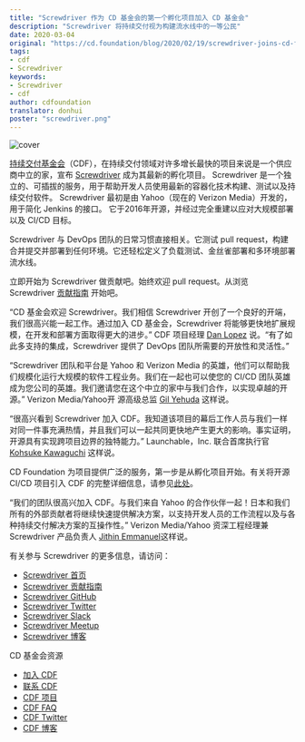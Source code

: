 ```yaml
---
title: "Screwdriver 作为 CD 基金会的第一个孵化项目加入 CD 基金会"
description: "Screwdriver 将持续交付视为构建流水线中的一等公民"
date: 2020-03-04
original: "https://cd.foundation/blog/2020/02/19/screwdriver-joins-cd-foundation-as-its-first-incubation-project-treating-continuous-delivery-as-a-first-class-citizen-in-the-build-pipeline/"
tags:
- cdf
- Screwdriver
keywords:
- Screwdriver
- cdf
author: cdfoundation
translator: donhui
poster: "screwdriver.png"
---
```


![cover](screwdriver.png)

[持续交付基金会](https://cd.foundation/)（CDF），在持续交付领域对许多增长最快的项目来说是一个供应商中立的家，宣布 [Screwdriver](https://screwdriver.cd/?siteref=cdf_nav) 成为其最新的孵化项目。
Screwdriver 是一个独立的、可插拔的服务，用于帮助开发人员使用最新的容器化技术构建、测试以及持续交付软件。
Screwdriver 最初是由 Yahoo（现在的 Verizon Media）开发的，用于简化 Jenkins 的接口。
它于2016年开源，并经过完全重建以应对大规模部署以及 CI/CD 目标。

Screwdriver 与 DevOps 团队的日常习惯直接相关。它测试 pull request，构建合并提交并部署到任何环境。它还轻松定义了负载测试、金丝雀部署和多环境部署流水线。

立即开始为 Screwdriver 做贡献吧。始终欢迎 pull request。从浏览 Screwdriver [贡献指南](https://docs.screwdriver.cd/about/contributing/) 开始吧。

“CD 基金会欢迎 Screwdriver。我们相信 Screwdriver 开创了一个良好的开端，我们很高兴能一起工作。通过加入 CD 基金会，Screwdriver 将能够更快地扩展规模，在开发和部署方面取得更大的进步。” CDF 项目经理 [Dan Lopez](https://www.linkedin.com/in/danlopez/) 说。“有了如此多支持的集成，Screwdriver 提供了 DevOps 团队所需要的开放性和灵活性。”

“Screwdriver 团队和平台是 Yahoo 和 Verizon Media 的英雄，他们可以帮助我们规模化运行大规模的软件工程业务。我们在一起也可以使您的 CI/CD 团队英雄成为您公司的英雄。我们邀请您在这个中立的家中与我们合作，以实现卓越的开源。” Verizon Media/Yahoo开 源高级总监 [Gil Yehuda](https://www.linkedin.com/in/gilyehuda) 这样说。

“很高兴看到 Screwdriver 加入 CDF。我知道该项目的幕后工作人员与我们一样对同一件事充满热情，并且我们可以一起共同更快地产生更大的影响。事实证明，开源具有实现跨项目边界的独特能力。” Launchable，Inc. 联合首席执行官 [Kohsuke Kawaguchi](https://www.linkedin.com/in/kohsukekawaguchi/) 这样说。

CD Foundation 为项目提供广泛的服务，第一步是从孵化项目开始。有关将开源 CI/CD 项目引入 CDF 的完整详细信息，请参见[此处](https://github.com/cdfoundation/toc/blob/master/PROJECT_LIFECYCLE.md#project-proposal-requirements)。

“我们的团队很高兴加入 CDF。与我们来自 Yahoo 的合作伙伴一起！日本和我们所有的外部贡献者将继续快速提供解决方案，以支持开发人员的工作流程以及与各种持续交付解决方案的互操作性。” Verizon Media/Yahoo 资深工程经理兼 Screwdriver 产品负责人 [Jithin Emmanuel](https://www.linkedin.com/in/jithine/)这样说。

有关参与 Screwdriver 的更多信息，请访问：
* [Screwdriver 首页](https://screwdriver.cd/?siteref=cdf_nav)
* [Screwdriver 贡献指南](https://docs.screwdriver.cd/about/contributing/)
* [Screwdriver GitHub](https://github.com/screwdriver-cd)
* [Screwdriver Twitter](https://twitter.com/screwdrivercd)
* [Screwdriver Slack](https://screwdriver-cd.slack.com/)
* [Screwdriver Meetup](https://www.meetup.com/Bay-Area-CICD-and-DevOps-Meetup/)
* [Screwdriver 博客](https://blog.screwdriver.cd/)

CD 基金会资源
* [加入 CDF](https://cd.foundation/members/join/)
* [联系 CDF](https://cd.foundation/about/contact/)
* [CDF 项目](https://cd.foundation/projects/)
* [CDF FAQ](https://cd.foundation/about/faq/)
* [CDF Twitter](https://twitter.com/CDeliveryfdn)
* [CDF 博客](https://cd.foundation/news/blog/)
